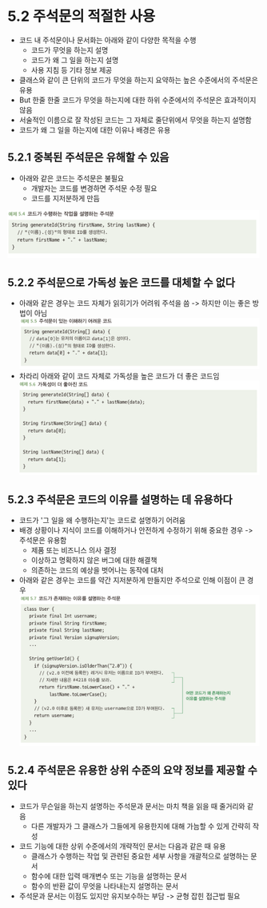 # 5.2 주석문의 적절한 사용
- 코드 내 주석문이나 문서화는 아래와 같이 다양한 목적을 수행
  - 코드가 무엇을 하는지 설명
  - 코드가 왜 그 일을 하는지 설명
  - 사용 지침 등 기타 정보 제공
- 클래스와 같이 큰 단위의 코드가 무엇을 하는지 요약하는 높은 수준에서의 주석문은 유용 
- But 한줄 한줄 코드가 무엇을 하는지에 대한 하위 수준에서의 주석문은 효과적이지 않음
- 서술적인 이름으로 잘 작성된 코드는 그 자체로 줄단위에서 무엇을 하는지 설명함
- 코드가 왜 그 일을 하는지에 대한 이유나 배경은 유용

## 5.2.1 중복된 주석문은 유해할 수 있음
- 아래와 같은 코드는 주석문은 불필요
  - 개발자는 코드를 변경하면 주석문 수정 필요
  - 코드를 지저분하게 만듬

![img_3.png](img_3.png)

## 5.2.2 주석문으로 가독성 높은 코드를 대체할 수 없다
- 아래와 같은 경우는 코드 자체가 읽히기가 어려워 주석을 씀 -> 하지만 이는 좋은 방법이 아님
![img_4.png](img_4.png)
- 차라리 아래와 같이 코드 자체로 가독성을 높은 코드가 더 좋은 코드임
![img_5.png](img_5.png)

## 5.2.3 주석문은 코드의 이유를 설명하는 데 유용하다
- 코드가 '그 일을 왜 수행하는지'는 코드로 설명하기 어려움
- 배경 상황이나 지식이 코드를 이해하거나 안전하게 수정하기 위해 중요한 경우 -> 주석문은 유용함
  - 제품 또는 비즈니스 의사 결정
  - 이상하고 명확하지 않은 버그에 대한 해결책
  - 의존하는 코드의 예상을 벗어나는 동작에 대처
- 아래와 같은 경우는 코드를 약간 지저분하게 만들지만 주석으로 인해 이점이 큰 경우
![img_6.png](img_6.png)

## 5.2.4 주석문은 유용한 상위 수준의 요약 정보를 제공할 수 있다
- 코드가 무슨일을 하는지 설명하는 주석문과 문서는 마치 책을 읽을 때 줄거리와 같음
  - 다른 개발자가 그 클래스가 그들에게 유용한지에 대해 가늠할 수 있게 간략히 작성
- 코드 기능에 대한 상위 수준에서의 개략적인 문서는 다음과 같은 때 유용
  - 클래스가 수행하는 작업 및 관련된 중요한 세부 사항을 개괄적으로 설명하는 문서
  - 함수에 대한 입력 매개변수 또는 기능을 설명하는 문서
  - 함수의 반환 값이 무엇을 나타내는지 설명하는 문서
- 주석문과 문서는 이점도 있지만 유지보수하는 부담 -> 균형 잡힌 접근법 필요 
